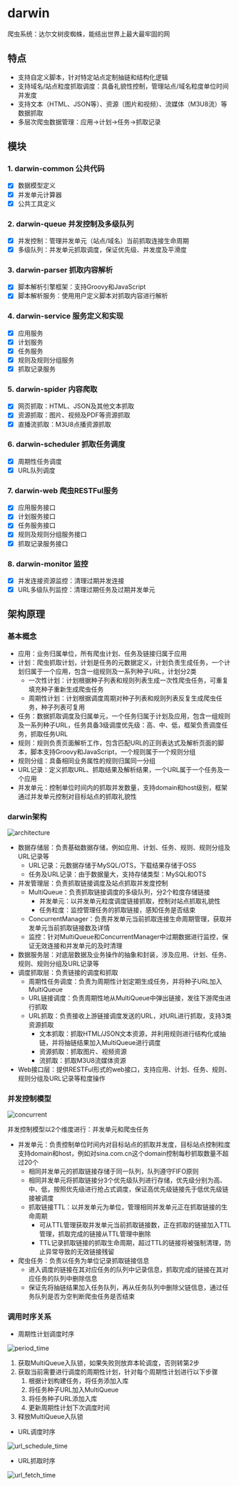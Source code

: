 # darwin
爬虫系统：达尔文树皮蜘蛛，能结出世界上最大最牢固的网

## 特点

* 支持自定义脚本，针对特定站点定制抽链和结构化逻辑
* 支持域名/站点粒度抓取调度：具备礼貌性控制，管理站点/域名粒度单位时间并发度
* 支持文本（HTML、JSON等）、资源（图片和视频）、流媒体（M3U8流）等数据抓取
* 多层次爬虫数据管理：应用->计划->任务->抓取记录

## 模块

### 1. darwin-common 公共代码
- [x] 数据模型定义
- [x] 并发单元计算器
- [x] 公共工具定义

### 2. darwin-queue 并发控制及多级队列
- [x] 并发控制：管理并发单元（站点/域名）当前抓取连接生命周期
- [x] 多级队列：并发单元抓取调度，保证优先级、并发度及平滑度

### 3. darwin-parser 抓取内容解析
- [x] 脚本解析引擎框架：支持Groovy和JavaScript
- [x] 脚本解析服务：使用用户定义脚本对抓取内容进行解析

### 4. darwin-service 服务定义和实现
- [x] 应用服务
- [x] 计划服务
- [x] 任务服务
- [x] 规则及规则分组服务
- [x] 抓取记录服务

### 5. darwin-spider 内容爬取
- [x] 网页抓取：HTML、JSON及其他文本抓取
- [x] 资源抓取：图片、视频及PDF等资源抓取
- [x] 直播流抓取：M3U8点播资源抓取

### 6. darwin-scheduler 抓取任务调度
- [x] 周期性任务调度
- [x] URL队列调度

### 7. darwin-web 爬虫RESTFul服务
- [x] 应用服务接口
- [x] 计划服务接口
- [x] 任务服务接口
- [x] 规则及规则分组服务接口
- [x] 抓取记录服务接口

### 8. darwin-monitor 监控
- [x] 并发连接资源监控：清理过期并发连接
- [x] URL多级队列监控：清理过期任务及过期并发单元

## 架构原理

### 基本概念

* 应用：业务归属单位，所有爬虫计划、任务及链接归属于应用
* 计划：爬虫抓取计划，计划是任务的元数据定义，计划负责生成任务，一个计划归属于一个应用，包含一组规则及一系列种子URL，计划分2类
  * 一次性计划：计划根据种子列表和规则列表生成一次性爬虫任务，可重复填充种子重新生成爬虫任务
  * 周期性计划：计划根据调度周期对种子列表和规则列表反复生成爬虫任务，种子列表可复用
* 任务：数据抓取调度及归属单元，一个任务归属于计划及应用，包含一组规则及一系列种子URL，任务具备3级调度优先级：高、中、低，框架负责调度任务，抓取任务URL
* 规则：规则负责页面解析工作，包含匹配URL的正则表达式及解析页面的脚本，脚本支持Groovy和JavaScript，一个规则属于一个规则分组
* 规则分组：具备相同业务属性的规则归属同一分组
* URL记录：定义抓取URL、抓取结果及解析结果，一个URL属于一个任务及一个应用
* 并发单元：控制单位时间内的抓取并发数量，支持domain和host级别，框架通过并发单元控制对目标站点的抓取礼貌性

### darwin架构

![architecture](https://github.com/frankcl/darwin/blob/main/images/darwin%E7%B3%BB%E7%BB%9F%E6%9E%B6%E6%9E%84.png)

* 数据存储层：负责基础数据存储，例如应用、计划、任务、规则、规则分组及URL记录等
  * URL记录：元数据存储于MySQL/OTS，下载结果存储于OSS
  * 任务及URL记录：由于数据量大，支持存储类型：MySQL和OTS
* 并发管理层：负责抓取链接调度及站点抓取并发度控制
  * MultiQueue：负责抓取链接调度的多级队列，分2个粒度存储链接
    * 并发单元：以并发单元粒度调度链接抓取，控制对站点抓取礼貌性
    * 任务粒度：监控管理任务的抓取链接，感知任务是否结束
  * ConcurrentManager：负责并发单元当前抓取连接生命周期管理，获取并发单元当前抓取链接数及详情
  * 监控：针对MultiQueue和ConcurrentManager中过期数据进行监控，保证无效连接和并发单元的及时清理
* 数据服务层：对底层数据及业务操作的抽象和封装，涉及应用、计划、任务、规则、规则分组及URL记录等
* 调度抓取层：负责链接的调度和抓取
  * 周期性任务调度：负责为周期性计划定期生成任务，并将种子URL加入MultiQueue
  * URL链接调度：负责周期性地从MultiQueue中弹出链接，发往下游爬虫进行抓取
  * URL抓取：负责接收上游链接调度发送的URL，对URL进行抓取，支持3类资源抓取
    * 文本抓取：抓取HTML/JSON文本资源，并利用规则进行结构化或抽链，并将抽链结果加入MultiQueue进行调度
    * 资源抓取：抓取图片、视频资源
    * 流抓取：抓取M3U8流媒体资源
* Web接口层：提供RESTFul形式的web接口，支持应用、计划、任务、规则、规则分组及URL记录等粒度操作

### 并发控制模型

![concurrent](https://github.com/frankcl/darwin/blob/main/images/darwin%E5%B9%B6%E5%8F%91%E6%8E%A7%E5%88%B6%E9%98%9F%E5%88%97%E6%A8%A1%E5%9E%8B.png)

并发控制模型以2个维度进行：并发单元和爬虫任务

* 并发单元：负责控制单位时间内对目标站点的抓取并发度，目标站点控制粒度支持domain和host，例如对sina.com.cn这个domain控制每秒抓取数量不超过20个
  * 相同并发单元的抓取链接存储于同一队列，队列遵守FIFO原则
  * 相同并发单元将抓取链接分3个优先级队列进行存储，优先级分别为高、中、低，按照优先级进行抢占式调度，保证高优先级链接先于低优先级链接被调度
  * 抓取链接TTL：以并发单元为单位，管理相同并发单元正在抓取链接的生命周期
    * 可从TTL管理获取并发单元当前抓取链接数，正在抓取的链接加入TTL管理，抓取完成的链接从TTL管理中删除
    * TTL记录抓取链接的抓取生命周期，超过TTL的链接将被强制清理，防止异常导致的无效链接残留
* 爬虫任务：负责以任务为单位记录抓取链接信息
  * 进入调度的链接在其对应任务的队列中记录信息，抓取完成的链接在其对应任务的队列中删除信息
  * 保证先将抽链结果加入任务队列，再从任务队列中删除父链信息，通过任务队列是否为空判断爬虫任务是否结束

### 调用时序关系

* 周期性计划调度时序

![period_time](https://github.com/frankcl/darwin/blob/main/images/darwin%E5%91%A8%E6%9C%9F%E5%9E%8B%E8%AE%A1%E5%88%92%E6%97%B6%E5%BA%8F%E5%9B%BE.png)

1. 获取MultiQueue入队锁，如果失败则放弃本轮调度，否则转第2步
2. 获取当前需要进行调度的周期性计划，针对每个周期性计划进行以下步骤
   1. 根据计划构建任务，将任务添加入库
   2. 将任务种子URL加入MultiQueue
   3. 将任务种子URL添加入库
   4. 更新周期性计划下次调度时间
3. 释放MultiQueue入队锁

* URL调度时序

![url_schedule_time](https://github.com/frankcl/darwin/blob/main/images/darwin%E6%8A%93%E5%8F%96%E9%93%BE%E6%8E%A5%E8%B0%83%E5%BA%A6%E6%97%B6%E5%BA%8F%E5%9B%BE.png)

* URL抓取时序

![url_fetch_time](https://github.com/frankcl/darwin/blob/main/images/darwin%E9%93%BE%E6%8E%A5%E6%8A%93%E5%8F%96%E6%97%B6%E5%BA%8F%E5%9B%BE.png)

